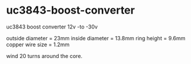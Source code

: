 # uc3843-boost-converter
uc3843 boost converter 12v -to -30v


outside diameter = 23mm
inside diameter  = 13.8mm
ring height      = 9.6mm
copper wire size = 1.2mm

wind 20 turns around the core.
